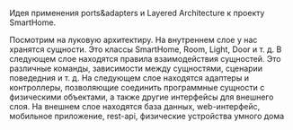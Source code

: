 Идея применения ports&adapters и Layered Architecture к проекту SmartHome.

Посмотрим на луковую архитектиру.
На внутреннем слое у нас хранятся сущности. Это классы SmartHome, Room, Light, Door и т. д. 
В следующем слое находятся правила взаимодействия сущностей. Это различные команды, зависимости между сущностями, сценарии поведедния и т. д.
На следующем слое находятся адаптеры и контроллеры, позволяющие соединить программные сущности с физическими объектами, а также другие интерфейсы для внешнего слоя.
На внешнем слое находятся база данных, web-интерфейс, мобильное приложение, rest-api, физические устройства умного дома
